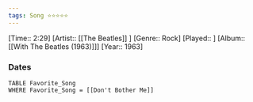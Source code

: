 ```yaml
---
tags: Song ⭐⭐⭐⭐⭐ 
---
```

[Time:: 2:29]
[Artist:: [[The Beatles]] ]
[Genre:: Rock]
[Played:: ]
[Album:: [[With The Beatles (1963)]]]
[Year:: 1963]
### Dates
````dataview
TABLE Favorite_Song
WHERE Favorite_Song = [[Don't Bother Me]]
````